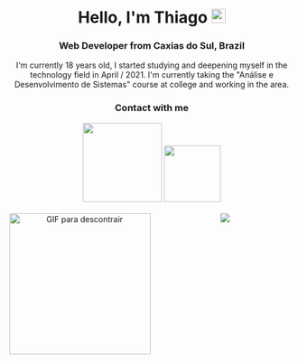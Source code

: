 <div align="center">
    <h1>Hello, I'm Thiago <img src="https://media.giphy.com/media/hvRJCLFzcasrR4ia7z/giphy.gif" width="25"> </h1>
    <h3> Web Developer from Caxias do Sul, Brazil</h3>
    <p>I'm currently 18 years old, I started studying and deepening myself in the technology field in April / 2021. I'm currently taking the "Análise e Desenvolvimento de Sistemas" course at college and working in the area.</p> 
    <h3>Contact with me</h3>
     <a href="https://www.linkedin.com/in/iamthiagoferreira/"><img src="https://img.shields.io/badge/LinkedIn-0077B5?style=for-the-badge&logo=linkedin&logoColor=white" width="140px"></a>
     <a href="mailto: devthiagoferreira@gmail.com"><img src="https://img.shields.io/badge/Gmail-D14836?style=for-the-badge&logo=gmail&logoColor=white" width="100px"></a>
</div>

<br>

<div align="center">
    <img align="left" alt="GIF para descontrair" height="250" src="https://media.giphy.com/media/de5bARu0SsXiU/giphy.gif">&nbsp;
    <img src="https://github-readme-stats-eight-theta.vercel.app/api/top-langs/?username=iamThiagoo&layout=compact&theme=radical">
</div>
